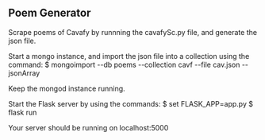 <h2>Poem Generator</h2>

Scrape poems of Cavafy by runnning the cavafySc.py file, and generate the json file.

Start a mongo instance, and import the json file into a collection using the command:
$ mongoimport --db poems --collection cavf --file cav.json --jsonArray

Keep the mongod instance running.

Start the Flask server by using the commands:
$ set FLASK_APP=app.py
$ flask run

Your server should be running on localhost:5000
